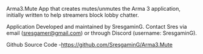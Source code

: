 Arma3.Mute
App that creates mutes/unmutes the Arma 3 application, initially written to help streamers block lobby chatter.

Application Developed and maintained by SresgaminG. Contact Sres via email (sresgamer@gmail.com) or through Discord (username: SresgaminG).

Github Source Code -https://github.com/SresgaminG/Arma3.Mute
